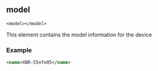 
## model

`<model></model>`


This element contains the model information for the device


### Example

```xml
<name>XBR-55nfe05</name>

```

